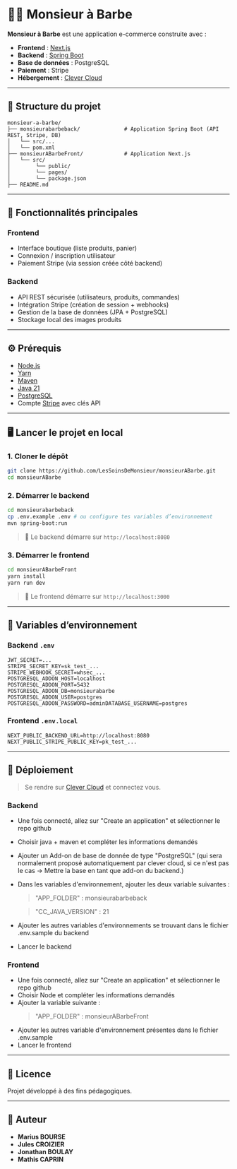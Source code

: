 # 👨‍🦰 Monsieur à Barbe

**Monsieur à Barbe** est une application e-commerce construite avec :

- **Frontend** : [Next.js](https://nextjs.org/)
- **Backend** : [Spring Boot](https://spring.io/projects/spring-boot)
- **Base de données** : PostgreSQL
- **Paiement** : Stripe
- **Hébergement** : [Clever Cloud](https://console.clever-cloud.com/)

---

## 📁 Structure du projet

```
monsieur-a-barbe/
├── monsieurabarbeback/              # Application Spring Boot (API REST, Stripe, DB)
│   └── src/...
│   └── pom.xml
├── monsieurABarbeFront/             # Application Next.js
│   └── src/
│        └── public/
│        └── pages/
│        └── package.json
├── README.md
```

---

## 🚀 Fonctionnalités principales

### Frontend

- Interface boutique (liste produits, panier)
- Connexion / inscription utilisateur
- Paiement Stripe (via session créée côté backend)

### Backend

- API REST sécurisée (utilisateurs, produits, commandes)
- Intégration Stripe (création de session + webhooks)
- Gestion de la base de données (JPA + PostgreSQL)
- Stockage local des images produits

---

## ⚙️ Prérequis

- [Node.js](https://nodejs.org/)
- [Yarn](https://yarnpkg.com/)
- [Maven](https://maven.apache.org/)
- [Java 21](https://www.oracle.com/java/technologies/javase/jdk21-archive-downloads.html)
- [PostgreSQL](https://www.postgresql.org/)
- Compte [Stripe](https://stripe.com/) avec clés API

---

## 🖥️ Lancer le projet en local

### 1. Cloner le dépôt

```bash
git clone https://github.com/LesSoinsDeMonsieur/monsieurABarbe.git
cd monsieurABarbe
```

### 2. Démarrer le backend

```bash
cd monsieurabarbeback
cp .env.example .env # ou configure tes variables d’environnement
mvn spring-boot:run
```

> 📌 Le backend démarre sur `http://localhost:8080`

### 3. Démarrer le frontend

```bash
cd monsieurABarbeFront
yarn install
yarn run dev
```

> 📌 Le frontend démarre sur `http://localhost:3000`

---

## 🔐 Variables d’environnement

### Backend `.env`

```
JWT_SECRET=...
STRIPE_SECRET_KEY=sk_test_...
STRIPE_WEBHOOK_SECRET=whsec_...
POSTGRESQL_ADDON_HOST=localhost
POSTGRESQL_ADDON_PORT=5432
POSTGRESQL_ADDON_DB=monsieurabarbe
POSTGRESQL_ADDON_USER=postgres
POSTGRESQL_ADDON_PASSWORD=adminDATABASE_USERNAME=postgres
```

### Frontend `.env.local`

```
NEXT_PUBLIC_BACKEND_URL=http://localhost:8080
NEXT_PUBLIC_STRIPE_PUBLIC_KEY=pk_test_...
```

---

## 🚀 Déploiement

> Se rendre sur [Clever Cloud](https://console.clever-cloud.com/) et connectez vous.

### Backend

- Une fois connecté, allez sur "Create an application" et sélectionner le repo github
- Choisir java + maven et compléter les informations demandés
- Ajouter un Add-on de base de donnée de type "PostgreSQL" (qui sera normalement proposé automatiquement par clever cloud, si ce n'est pas le cas -> Mettre la base en tant que add-on du backend.)
- Dans les variables d'environnement, ajouter les deux variable suivantes :
  > "APP_FOLDER" : monsieurabarbeback
  
  > "CC_JAVA_VERSION" : 21
- Ajouter les autres variables d'environnements se trouvant dans le fichier .env.sample du backend
- Lancer le backend

### Frontend

- Une fois connecté, allez sur "Create an application" et sélectionner le repo github
- Choisir Node et compléter les informations demandés
- Ajouter la variable suivante :
  > "APP_FOLDER" : monsieurABarbeFront
- Ajouter les autres variable d'environnement présentes dans le fichier .env.sample
- Lancer le frontend

---

## 📄 Licence

Projet développé à des fins pédagogiques.

---

## 🤛 Auteur

- **Marius BOURSE**
- **Jules CROIZIER**
- **Jonathan BOULAY**
- **Mathis CAPRIN**
